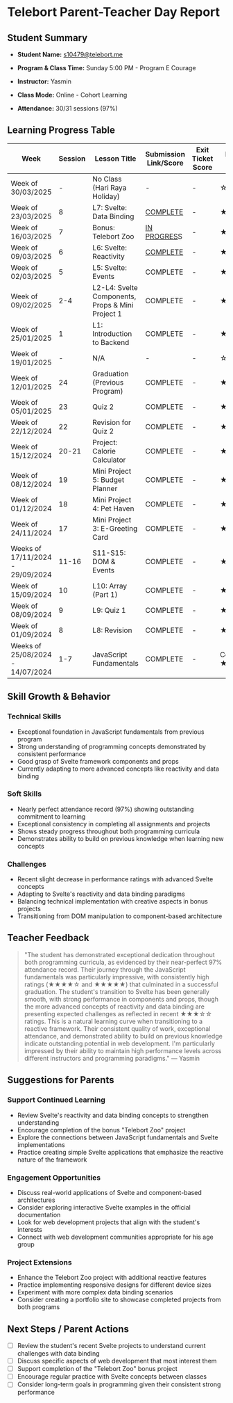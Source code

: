 # Telebort Parent-Teacher Day Report

## Student Summary

- **Student Name:** s10479@telebort.me

- **Program & Class Time:** Sunday 5:00 PM - Program E Courage

- **Instructor:** Yasmin 

- **Class Mode:** Online - Cohort Learning

- **Attendance:** 30/31 sessions (97%)


## Learning Progress Table

| Week | Session | Lesson Title | Submission Link/Score | Exit Ticket Score | Progress Rating |
|------|---------|-------------|----------------------|-------------------|-----------------|
| Week of 30/03/2025 | - | No Class (Hari Raya Holiday) | - | - | ☆☆☆☆☆ |
| Week of 23/03/2025 | 8 | L7: Svelte: Data Binding | [COMPLETE](https://glitch.com/@leepeijiun) | - | ★★★☆☆ |
| Week of 16/03/2025 | 7 | Bonus: Telebort Zoo | [IN PROGRES](https://glitch.com/@leepeijiun)S | - | ★★★☆☆ |
| Week of 09/03/2025 | 6 | L6: Svelte: Reactivity | [COMPLETE](https://glitch.com/@leepeijiun) | - | ★★★★☆ |
| Week of 02/03/2025 | 5 | L5: Svelte: Events | COMPLETE | - | ★★★★☆ |
| Week of 09/02/2025 | 2-4 | L2-L4: Svelte Components, Props & Mini Project 1 | COMPLETE | - | ★★★★☆ |
| Week of 25/01/2025 | 1 | L1: Introduction to Backend | COMPLETE | - | ★★★★☆ |
| Week of 19/01/2025 | - | N/A | - | - | ☆☆☆☆☆ |
| Week of 12/01/2025 | 24 | Graduation (Previous Program) | COMPLETE | - | ★★★★★ |
| Week of 05/01/2025 | 23 | Quiz 2 | COMPLETE | - | ★★★★☆ |
| Week of 22/12/2024 | 22 | Revision for Quiz 2 | COMPLETE | - | ★★★★☆ |
| Week of 15/12/2024 | 20-21 | Project: Calorie Calculator | COMPLETE | - | ★★★★☆ |
| Week of 08/12/2024 | 19 | Mini Project 5: Budget Planner | COMPLETE | - | ★★★★☆ |
| Week of 01/12/2024 | 18 | Mini Project 4: Pet Haven | COMPLETE | - | ★★★☆☆ |
| Week of 24/11/2024 | 17 | Mini Project 3: E-Greeting Card | COMPLETE | - | ★★★☆☆ |
| Weeks of 17/11/2024 - 29/09/2024 | 11-16 | S11-S15: DOM & Events | COMPLETE | - | ★★★☆☆ |
| Week of 15/09/2024 | 10 | L10: Array (Part 1) | COMPLETE | - | ★★★★☆ |
| Week of 08/09/2024 | 9 | L9: Quiz 1 | COMPLETE | - | ★★★★☆ |
| Week of 01/09/2024 | 8 | L8: Revision | COMPLETE | - | ★★★★★ |
| Weeks of 25/08/2024 - 14/07/2024 | 1-7 | JavaScript Fundamentals | COMPLETE | - | Consistently ★★★★☆ |

## Skill Growth & Behavior

### Technical Skills
- Exceptional foundation in JavaScript fundamentals from previous program
- Strong understanding of programming concepts demonstrated by consistent performance
- Good grasp of Svelte framework components and props
- Currently adapting to more advanced concepts like reactivity and data binding

### Soft Skills
- Nearly perfect attendance record (97%) showing outstanding commitment to learning
- Exceptional consistency in completing all assignments and projects
- Shows steady progress throughout both programming curricula
- Demonstrates ability to build on previous knowledge when learning new concepts

### Challenges
- Recent slight decrease in performance ratings with advanced Svelte concepts
- Adapting to Svelte's reactivity and data binding paradigms
- Balancing technical implementation with creative aspects in bonus projects
- Transitioning from DOM manipulation to component-based architecture

## Teacher Feedback
> "The student has demonstrated exceptional dedication throughout both programming curricula, as evidenced by their near-perfect 97% attendance record. Their journey through the JavaScript fundamentals was particularly impressive, with consistently high ratings (★★★★☆ and ★★★★★) that culminated in a successful graduation. The student's transition to Svelte has been generally smooth, with strong performance in components and props, though the more advanced concepts of reactivity and data binding are presenting expected challenges as reflected in recent ★★★☆☆ ratings. This is a natural learning curve when transitioning to a reactive framework. Their consistent quality of work, exceptional attendance, and demonstrated ability to build on previous knowledge indicate outstanding potential in web development. I'm particularly impressed by their ability to maintain high performance levels across different instructors and programming paradigms." — Yasmin

## Suggestions for Parents

### Support Continued Learning
- Review Svelte's reactivity and data binding concepts to strengthen understanding
- Encourage completion of the bonus "Telebort Zoo" project
- Explore the connections between JavaScript fundamentals and Svelte implementations
- Practice creating simple Svelte applications that emphasize the reactive nature of the framework

### Engagement Opportunities
- Discuss real-world applications of Svelte and component-based architectures
- Consider exploring interactive Svelte examples in the official documentation
- Look for web development projects that align with the student's interests
- Connect with web development communities appropriate for his age group

### Project Extensions
- Enhance the Telebort Zoo project with additional reactive features
- Practice implementing responsive designs for different device sizes
- Experiment with more complex data binding scenarios
- Consider creating a portfolio site to showcase completed projects from both programs

## Next Steps / Parent Actions
- [ ] Review the student's recent Svelte projects to understand current challenges with data binding
- [ ] Discuss specific aspects of web development that most interest them
- [ ] Support completion of the "Telebort Zoo" bonus project
- [ ] Encourage regular practice with Svelte concepts between classes
- [ ] Consider long-term goals in programming given their consistent strong performance
